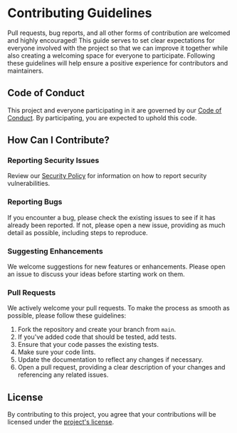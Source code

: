 # Contributing Guidelines

Pull requests, bug reports, and all other forms of contribution are welcomed and highly encouraged!
This guide serves to set clear expectations for everyone involved with the project so that we can improve it together
while also creating a welcoming space for everyone to participate. Following these guidelines will help ensure a
positive experience for contributors and maintainers.

## Code of Conduct

This project and everyone participating in it are governed by our [Code of Conduct](CODE_OF_CONDUCT.md). By
participating, you are expected to uphold this code.

## How Can I Contribute?

### Reporting Security Issues

Review our [Security Policy](SECURITY.md) for information on how to report security vulnerabilities.

### Reporting Bugs

If you encounter a bug, please check the existing issues to see if it has already been reported. If not, please open a
new issue, providing as much detail as possible, including steps to reproduce.

### Suggesting Enhancements

We welcome suggestions for new features or enhancements. Please open an issue to discuss your ideas before starting work
on them.

### Pull Requests

We actively welcome your pull requests. To make the process as smooth as possible, please follow these guidelines:

1. Fork the repository and create your branch from `main`.
2. If you've added code that should be tested, add tests.
3. Ensure that your code passes the existing tests.
4. Make sure your code lints.
5. Update the documentation to reflect any changes if necessary.
6. Open a pull request, providing a clear description of your changes and referencing any related issues.

## License

By contributing to this project, you agree that your contributions will be licensed under
the [project's license](LICENSE).
